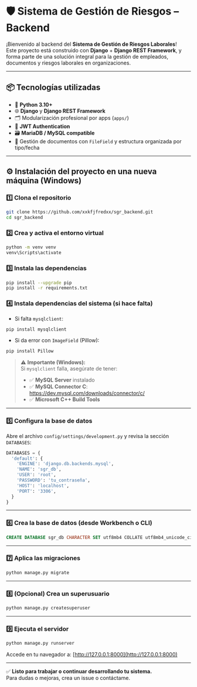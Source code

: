 # 🛡️ Sistema de Gestión de Riesgos – Backend

¡Bienvenido al backend del **Sistema de Gestión de Riesgos Laborales**!  
Este proyecto está construido con **Django** + **Django REST Framework**, y forma parte de una solución integral para la gestión de empleados, documentos y riesgos laborales en organizaciones.

---

## 📦 Tecnologías utilizadas

- 🐍 **Python 3.10+**
- 🌐 **Django** y **Django REST Framework**
- 🗂️ Modularización profesional por apps (`apps/`)
- 🔐 **JWT Authentication**
- 🗃️ **MariaDB / MySQL compatible**
- 📂 Gestión de documentos con `FileField` y estructura organizada por tipo/fecha

---

## ⚙️ Instalación del proyecto en una nueva máquina (Windows)

### 1️⃣ Clona el repositorio
```bash
git clone https://github.com/xxkfjfredxx/sgr_backend.git
cd sgr_backend
```

### 2️⃣ Crea y activa el entorno virtual
```bash
python -m venv venv
venv\Scripts\activate
```

### 3️⃣ Instala las dependencias
```bash
pip install --upgrade pip
pip install -r requirements.txt
```

### 4️⃣ Instala dependencias del sistema (si hace falta)

- Si falta `mysqlclient`:
```bash
pip install mysqlclient
```

- Si da error con `ImageField` (Pillow):
```bash
pip install Pillow
```

> ⚠️ **Importante (Windows):**  
> Si `mysqlclient` falla, asegúrate de tener:
> - ✅ **MySQL Server** instalado  
> - ✅ **MySQL Connector C**: https://dev.mysql.com/downloads/connector/c/  
> - ✅ **Microsoft C++ Build Tools**

---

### 5️⃣ Configura la base de datos

Abre el archivo `config/settings/development.py` y revisa la sección `DATABASES`:

```python
DATABASES = {
  'default': {
    'ENGINE': 'django.db.backends.mysql',
    'NAME': 'sgr_db',
    'USER': 'root',
    'PASSWORD': 'tu_contraseña',
    'HOST': 'localhost',
    'PORT': '3306',
  }
}
```

---

### 6️⃣ Crea la base de datos (desde Workbench o CLI)

```sql
CREATE DATABASE sgr_db CHARACTER SET utf8mb4 COLLATE utf8mb4_unicode_ci;
```

---

### 7️⃣ Aplica las migraciones
```bash
python manage.py migrate
```

---

### 8️⃣ (Opcional) Crea un superusuario
```bash
python manage.py createsuperuser
```

---

### 9️⃣ Ejecuta el servidor
```bash
python manage.py runserver
```

Accede en tu navegador a: [http://127.0.0.1:8000](http://127.0.0.1:8000)

---

✅ **Listo para trabajar o continuar desarrollando tu sistema.**  
Para dudas o mejoras, crea un issue o contáctame.
